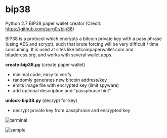 # bip38

Python 2.7 BIP38 paper wallet creator
(Credit: https://github.com/surg0r/bip38)

BIP38 is a protocol which encrypts a bitcoin private key with a pass phrase (using AES and scrypt), such that 
brute forcing will be very difficult / time consuming. It is used at sites like bitcoinpaperwallet.com and 
bitaddress.org, and works with several wallet apps.

**create-bip38.py** (create paper wallet)
- minimal code, easy to verify
- randomly generates new bitcoin address/key
- emits image file with encrypted key (limit spyware)
- add optional description and "passphrase hint"

**unlock-bip38.py** (decrypt for key)
- decrypt private key from passphrase and encrypted key

![terminal](https://raw.githubusercontent.com/steve-vincent/bip38/master/screens/terminal.png)

![sample](https://raw.githubusercontent.com/steve-vincent/bip38/master/screens/sample.jpg)

